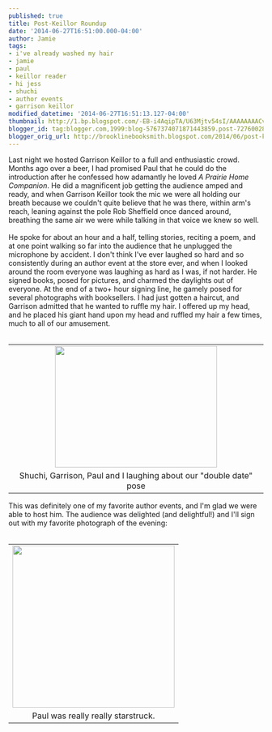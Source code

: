 ```yaml
---
published: true
title: Post-Keillor Roundup
date: '2014-06-27T16:51:00.000-04:00'
author: Jamie
tags:
- i've already washed my hair
- jamie
- paul
- keillor reader
- hi jess
- shuchi
- author events
- garrison keillor
modified_datetime: '2014-06-27T16:51:13.127-04:00'
thumbnail: http://1.bp.blogspot.com/-EB-i4AqipTA/U63Mjtv54sI/AAAAAAAACvk/QTedDZpRQos/s72-c/gk.JPG
blogger_id: tag:blogger.com,1999:blog-5767374071871443859.post-7276002830470322079
blogger_orig_url: http://brooklinebooksmith.blogspot.com/2014/06/post-keillor-roundup.html
---
```


<div class="separator" style="clear: both; text-align: left;">Last night we hosted Garrison Keillor to a full and enthusiastic crowd. Months ago over a beer, I had promised Paul that he could do the introduction after he confessed how adamantly he loved <i>A Prairie Home Companion</i>. He did a magnificent job getting the audience amped and ready, and when Garrison Keillor took the mic we were all holding our breath because we couldn't quite believe that he was there, within arm's reach, leaning against the pole Rob Sheffield once danced around, breathing the same air we were while talking in that voice we knew so well.&nbsp;</div><div class="separator" style="clear: both; text-align: left;"><br /></div><div class="separator" style="clear: both; text-align: left;">He spoke for about an hour and a half, telling stories, reciting a poem, and at one point walking so far into the audience that he unplugged the microphone by accident. I don't think I've ever laughed so hard and so consistently during an author event at the store ever, and when I looked around the room everyone was laughing as hard as I was, if not harder. He signed books, posed for pictures, and charmed the daylights out of everyone. At the end of a two+ hour signing line, he gamely posed for several photographs with booksellers. I had just gotten a haircut, and Garrison admitted that he wanted to ruffle my hair. I offered up my head, and he placed his giant hand upon my head and ruffled my hair a few times, much to all of our amusement.&nbsp;</div><div class="separator" style="clear: both; text-align: center;"><br /></div><table align="center" cellpadding="0" cellspacing="0" class="tr-caption-container" style="margin-left: auto; margin-right: auto; text-align: center;"><tbody><tr><td style="text-align: center;"><a href="http://1.bp.blogspot.com/-EB-i4AqipTA/U63Mjtv54sI/AAAAAAAACvk/QTedDZpRQos/s1600/gk.JPG" imageanchor="1" style="margin-left: auto; margin-right: auto;"><img border="0" src="http://1.bp.blogspot.com/-EB-i4AqipTA/U63Mjtv54sI/AAAAAAAACvk/QTedDZpRQos/s1600/gk.JPG" height="240" width="320" /></a></td></tr><tr><td class="tr-caption" style="text-align: center;">Shuchi, Garrison, Paul and I laughing about our "double date" pose</td></tr></tbody></table><div>This was definitely one of my favorite author events, and I'm glad we were able to host him. The audience was delighted (and delightful!) and I'll sign out with my favorite photograph of the evening:&nbsp;</div><div><br /></div><table align="center" cellpadding="0" cellspacing="0" class="tr-caption-container" style="margin-left: auto; margin-right: auto; text-align: center;"><tbody><tr><td style="text-align: center;"><a href="http://1.bp.blogspot.com/-kr7e55Swx84/U63YYyHCiuI/AAAAAAAACv0/jO9x94RC7Wo/s1600/paul.JPG" imageanchor="1" style="margin-left: auto; margin-right: auto;"><img border="0" src="http://1.bp.blogspot.com/-kr7e55Swx84/U63YYyHCiuI/AAAAAAAACv0/jO9x94RC7Wo/s1600/paul.JPG" height="320" width="320" /></a></td></tr><tr><td class="tr-caption" style="text-align: center;">Paul was really really starstruck.</td></tr></tbody></table><div><br /></div><div>&nbsp;</div>